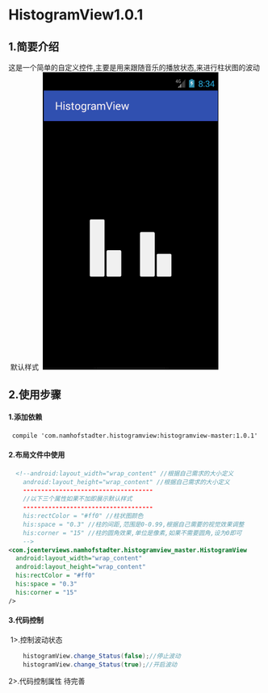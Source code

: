 # HistogramView1.0.1
## 1.简要介绍
  这是一个简单的自定义控件,主要是用来跟随音乐的播放状态,来进行柱状图的波动
  默认样式
  ![image](https://github.com/NamHofstadter/HistogramView/blob/master/app/libs/jdfw.gif)
## 2.使用步骤
#### 1.添加依赖
   ```xml
    compile 'com.namhofstadter.histogramview:histogramview-master:1.0.1'
   ```
#### 2.布局文件中使用
```xml
  <!--android:layout_width="wrap_content" //根据自己需求的大小定义
    android:layout_height="wrap_content" //根据自己需求的大小定义
    ------------------------------------
    //以下三个属性如果不加即展示默认样式
    ------------------------------------
    his:rectColor = "#ff0" //柱状图颜色
    his:space = "0.3" //柱的间距,范围是0-0.99,根据自己需要的视觉效果调整
    his:corner = "15" //柱的圆角效果,单位是像素,如果不需要圆角,设为0即可
    -->
<com.jcenterviews.namhofstadter.histogramview_master.HistogramView
  android:layout_width="wrap_content"  
  android:layout_height="wrap_content"
  his:rectColor = "#ff0"
  his:space = "0.3"
  his:corner = "15"
/>
```
#### 3.代码控制
  1>.控制波动状态
```java
    histogramView.change_Status(false);//停止波动
    histogramView.change_Status(true);//开启波动
```
  2>.代码控制属性
待完善
  
  
  
